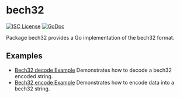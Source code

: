 bech32
==========

[![ISC License](http://img.shields.io/badge/license-ISC-blue.svg)](https://choosealicense.com/licenses/isc/)
[![GoDoc](https://godoc.org/github.com/c4ei/yunseokyeol/util/bech32?status.png)](http://godoc.org/github.com/c4ei/yunseokyeol/util/bech32)

Package bech32 provides a Go implementation of the bech32 format.

## Examples

* [Bech32 decode Example](http://godoc.org/github.com/c4ei/yunseokyeol/util/bech32#example-Bech32Decode)
  Demonstrates how to decode a bech32 encoded string.
* [Bech32 encode Example](http://godoc.org/github.com/c4ei/yunseokyeol/util/bech32#example-BechEncode)
  Demonstrates how to encode data into a bech32 string.

